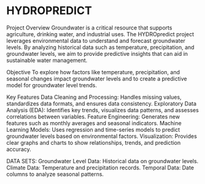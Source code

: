 # HYDROPREDICT
Project Overview
Groundwater is a critical resource that supports agriculture, drinking water, and industrial uses. The HYDROpredict project leverages environmental data to understand and forecast groundwater levels. By analyzing historical data such as temperature, precipitation, and groundwater levels, we aim to provide predictive insights that can aid in sustainable water management.

Objective
To explore how factors like temperature, precipitation, and seasonal changes impact groundwater levels and to create a predictive model for groundwater level trends.

Key Features
Data Cleaning and Processing: Handles missing values, standardizes data formats, and ensures data consistency.
Exploratory Data Analysis (EDA): Identifies key trends, visualizes data patterns, and assesses correlations between variables.
Feature Engineering: Generates new features such as monthly averages and seasonal indicators.
Machine Learning Models: Uses regression and time-series models to predict groundwater levels based on environmental factors.
Visualization: Provides clear graphs and charts to show relationships, trends, and prediction accuracy.

DATA SETS:
Groundwater Level Data: Historical data on groundwater levels.
Climate Data: Temperature and precipitation records.
Temporal Data: Date columns to analyze seasonal patterns.

